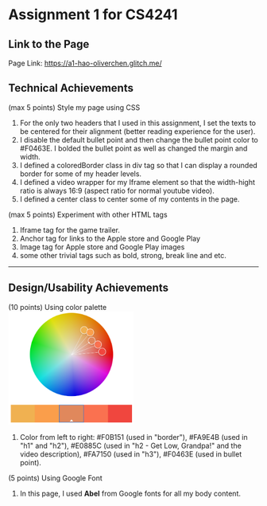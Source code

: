 # Assignment 1 for CS4241
## Link to the Page
Page Link: https://a1-hao-oliverchen.glitch.me/      

## Technical Achievements
(max 5 points) Style my page using CSS
1. For the only two headers that I used in this assignment, I set the texts to be centered for their alignment (better reading experience for the user).
2. I disable the default bullet point and then change the bullet point color to #F0463E. I bolded the bullet point as well as changed the margin and width.
3. I defined a coloredBorder class in div tag so that I can display a rounded border for some of my header levels. 
4. I defined a video wrapper for my Iframe element so that the width-hight ratio is always 16:9 (aspect ratio for normal youtube video).
5. I defined a center class to center some of my contents in the page.    

(max 5 points) Experiment with other HTML tags
1. Iframe tag for the game trailer.
2. Anchor tag for links to the Apple store and Google Play 
3. Image tag for Apple store and Google Play images
4. some other trivial tags such as bold, strong, break line and etc.

---

## Design/Usability Achievements
(10 points) Using color palette   
<img src="images/colorPalette.png" alt="Color Palette" style="width:50%; height:50%;">   

1. Color from left to right: #F0B151 (used in "border"), #FA9E4B (used in "h1" and "h2"), #E0885C (used in "h2 - Get Low, Grandpa!" and the video description), #FA7150 (used in "h3"), #F0463E (used in bullet point).
    
(5 points) Using Google Font     
1. In this page, I used <strong>Abel</strong> from Google fonts for all my body content.

